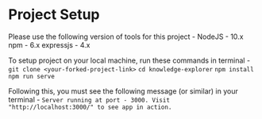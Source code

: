 # Project Setup

Please use the following version of tools for this project -
    NodeJS - 10.x
    npm - 6.x
    expressjs - 4.x

To setup project on your local machine, run these commands in terminal -
    `git clone <your-forked-project-link>`
    `cd knowledge-explorer`
    `npm install`
    `npm run serve`
    
Following this, you must see the following message (or similar) in your terminal -
    `Server running at port - 3000. Visit "http://localhost:3000/" to see app in action.`
